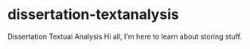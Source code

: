 # dissertation-textanalysis
Dissertation Textual Analysis
Hi all, I'm here to learn about storing stuff.
